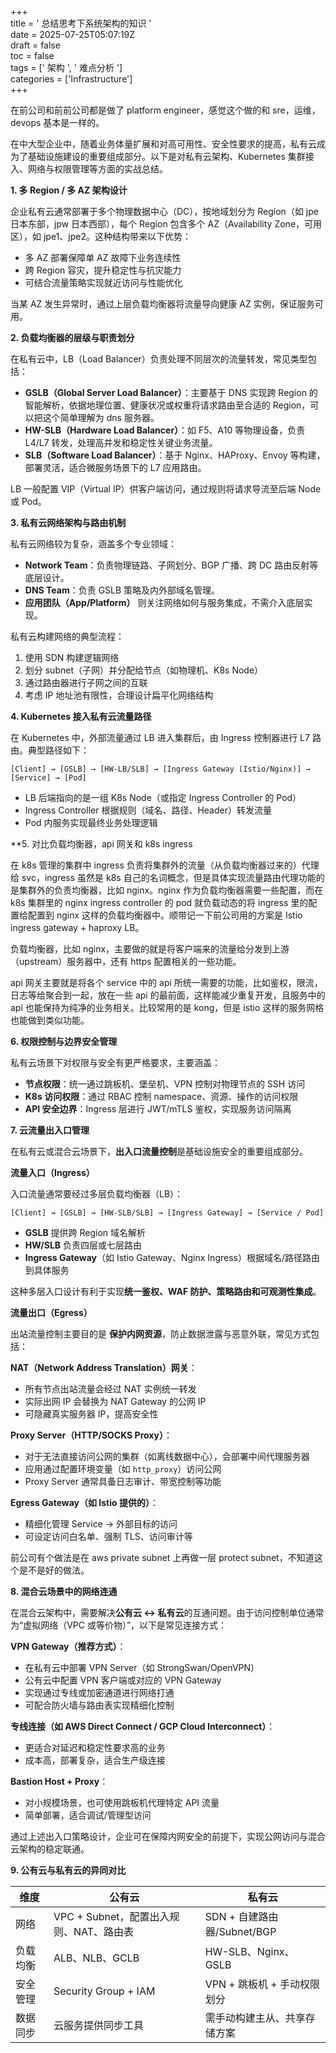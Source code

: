 +++  
title = ' 总结思考下系统架构的知识 '  
date = 2025-07-25T05:07:19Z  
draft = false  
toc = false  
tags = [' 架构 ', ' 难点分析 ']  
categories = ['Infrastructure']  
+++

在前公司和前前公司都是做了 platform engineer，感觉这个做的和 sre，运维，devops 基本是一样的。

<!--more-->

在中大型企业中，随着业务体量扩展和对高可用性、安全性要求的提高，私有云成为了基础设施建设的重要组成部分。以下是对私有云架构、Kubernetes 集群接入、网络与权限管理等方面的实战总结。

**1. 多 Region / 多 AZ 架构设计**

企业私有云通常部署于多个物理数据中心（DC），按地域划分为 Region（如 jpe 日本东部，jpw 日本西部），每个 Region 包含多个 AZ（Availability Zone，可用区），如 jpe1、jpe2。这种结构带来以下优势：
- 多 AZ 部署保障单 AZ 故障下业务连续性
- 跨 Region 容灾，提升稳定性与抗灾能力
- 可结合流量策略实现就近访问与性能优化

当某 AZ 发生异常时，通过上层负载均衡器将流量导向健康 AZ 实例，保证服务可用。

**2. 负载均衡器的层级与职责划分**

在私有云中，LB（Load Balancer）负责处理不同层次的流量转发，常见类型包括：
- **GSLB（Global Server Load Balancer）**：主要基于 DNS 实现跨 Region 的智能解析，依据地理位置、健康状况或权重将请求路由至合适的 Region，可以把这个简单理解为 dns 服务器。
- **HW-SLB（Hardware Load Balancer）**：如 F5、A10 等物理设备，负责 L4/L7 转发，处理高并发和稳定性关键业务流量。
- **SLB（Software Load Balancer）**：基于 Nginx、HAProxy、Envoy 等构建，部署灵活，适合微服务场景下的 L7 应用路由。

LB 一般配置 VIP（Virtual IP）供客户端访问，通过规则将请求导流至后端 Node 或 Pod。

**3. 私有云网络架构与路由机制**

私有云网络较为复杂，涵盖多个专业领域：
- **Network Team**：负责物理链路、子网划分、BGP 广播、跨 DC 路由反射等底层设计。
- **DNS Team**：负责 GSLB 策略及内外部域名管理。
- **应用团队（App/Platform）** 则关注网络如何与服务集成，不需介入底层实现。

私有云构建网络的典型流程：
1. 使用 SDN 构建逻辑网络
2. 划分 subnet（子网）并分配给节点（如物理机、K8s Node）
3. 通过路由器进行子网之间的互联
4. 考虑 IP 地址池有限性，合理设计扁平化网络结构

**4. Kubernetes 接入私有云流量路径**

在 Kubernetes 中，外部流量通过 LB 进入集群后，由 Ingress 控制器进行 L7 路由。典型路径如下：
```shell
[Client] → [GSLB] → [HW-LB/SLB] → [Ingress Gateway (Istio/Nginx)] → [Service] → [Pod]
```
- LB 后端指向的是一组 K8s Node（或指定 Ingress Controller 的 Pod）
- Ingress Controller 根据规则（域名、路径、Header）转发流量
- Pod 内服务实现最终业务处理逻辑

**5. 对比负载均衡器，api 网关和 k8s ingress

在 k8s 管理的集群中 ingress 负责将集群外的流量（从负载均衡器过来的）代理给 svc，ingress 虽然是 k8s 自己的名词概念，但是具体实现流量路由代理功能的是集群外的负责均衡器，比如 nginx。nginx 作为负载均衡器需要一些配置，而在 k8s 集群里的 nginx ingress controller 的 pod 就负载动态的将 ingress 里的配置给配置到 nginx 这样的负载均衡器中。顺带记一下前公司用的方案是 Istio ingress gateway + haproxy LB。

负载均衡器，比如 nginx，主要做的就是将客户端来的流量给分发到上游（upstream）服务器中，还有 https 配置相关的一些功能。

api 网关主要就是将各个 service 中的 api 所统一需要的功能，比如鉴权，限流，日志等给聚合到一起，放在一些 api 的最前面，这样能减少重复开发，且服务中的 api 也能保持为纯净的业务相关。比较常用的是 kong，但是 istio 这样的服务网格也能做到类似功能。

**6. 权限控制与边界安全管理**

私有云场景下对权限与安全有更严格要求，主要涵盖：
- **节点权限**：统一通过跳板机、堡垒机、VPN 控制对物理节点的 SSH 访问
- **K8s 访问权限**：通过 RBAC 控制 namespace、资源、操作的访问权限
- **API 安全边界**：Ingress 层进行 JWT/mTLS 鉴权，实现服务访问隔离

**7. 云流量出入口管理**

在私有云或混合云场景下，**出入口流量控制**是基础设施安全的重要组成部分。

**流量入口（Ingress）**

入口流量通常要经过多层负载均衡器（LB）：
```shell
[Client] → [GSLB] → [HW-SLB/SLB] → [Ingress Gateway] → [Service / Pod]
```
- **GSLB** 提供跨 Region 域名解析
- **HW/SLB** 负责四层或七层路由
- **Ingress Gateway**（如 Istio Gateway、Nginx Ingress）根据域名/路径路由到具体服务

这种多层入口设计有利于实现**统一鉴权、WAF 防护、策略路由和可观测性集成**。

**流量出口（Egress）**

出站流量控制主要目的是 **保护内网资源**，防止数据泄露与恶意外联，常见方式包括：

**NAT（Network Address Translation）网关**：
- 所有节点出站流量会经过 NAT 实例统一转发
- 实际出网 IP 会替换为 NAT Gateway 的公网 IP
- 可隐藏真实服务器 IP，提高安全性

**Proxy Server（HTTP/SOCKS Proxy）**：
- 对于无法直接访问公网的集群（如离线数据中心），会部署中间代理服务器
- 应用通过配置环境变量（如 `http_proxy`）访问公网
- Proxy Server 通常具备日志审计、带宽控制等功能

**Egress Gateway（如 Istio 提供的）**：
- 精细化管理 Service → 外部目标的访问
- 可设定访问白名单、强制 TLS、访问审计等

前公司有个做法是在 aws private subnet 上再做一层 protect subnet，不知道这个是不是好的做法。

**8. 混合云场景中的网络连通**

在混合云架构中，需要解决**公有云 ↔ 私有云**的互通问题。由于访问控制单位通常为“虚拟网络（VPC 或等价物）”，以下是常见连接方式：

**VPN Gateway（推荐方式）**：
- 在私有云中部署 VPN Server（如 StrongSwan/OpenVPN）
- 公有云中配置 VPN 客户端或对应的 VPN Gateway
- 实现通过专线或加密通道进行网络打通
- 可配合防火墙与路由表实现精细化控制

**专线连接（如 AWS Direct Connect / GCP Cloud Interconnect）**：
- 更适合对延迟和稳定性要求高的业务
- 成本高，部署复杂，适合生产级连接

**Bastion Host + Proxy**：
- 对小规模场景，也可使用跳板机代理特定 API 流量
- 简单部署，适合调试/管理型访问

通过上述出入口策略设计，企业可在保障内网安全的前提下，实现公网访问与混合云架构的稳定联通。

**9. 公有云与私有云的异同对比**

|维度|公有云|私有云|
|---|---|---|
|网络|VPC + Subnet，配置出入规则、NAT、路由表|SDN + 自建路由器/Subnet/BGP|
|负载均衡|ALB、NLB、GCLB|HW-SLB、Nginx、GSLB|
|安全管理|Security Group + IAM|VPN + 跳板机 + 手动权限划分|
|数据同步|云服务提供同步工具|需手动构建主从、共享存储方案|
